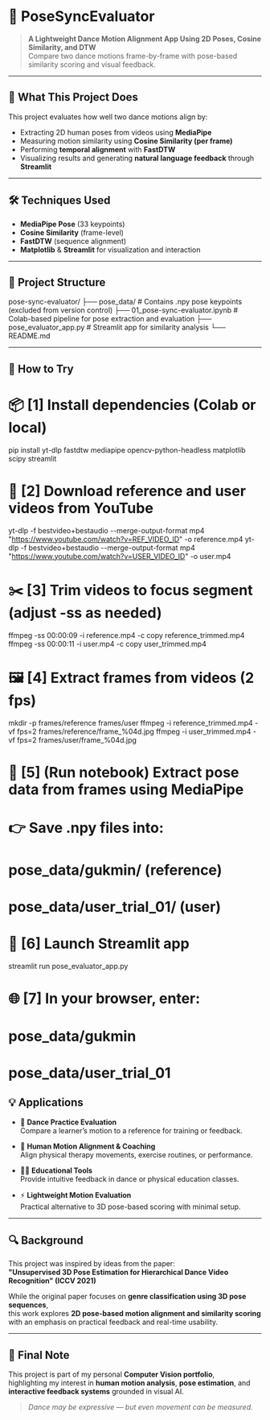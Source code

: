 # 🕺 PoseSyncEvaluator

> **A Lightweight Dance Motion Alignment App Using 2D Poses, Cosine Similarity, and DTW**  
> Compare two dance motions frame-by-frame with pose-based similarity scoring and visual feedback.

---

## 🎯 What This Project Does

This project evaluates how well two dance motions align by:

- Extracting 2D human poses from videos using **MediaPipe**
- Measuring motion similarity using **Cosine Similarity (per frame)**
- Performing **temporal alignment** with **FastDTW**
- Visualizing results and generating **natural language feedback** through **Streamlit**

---

## 🛠️ Techniques Used

- **MediaPipe Pose** (33 keypoints)
- **Cosine Similarity** (frame-level)
- **FastDTW** (sequence alignment)
- **Matplotlib** & **Streamlit** for visualization and interaction

---

## 📁 Project Structure

pose-sync-evaluator/
├── pose_data/ # Contains .npy pose keypoints (excluded from version control)
├── 01_pose-sync-evaluator.ipynb # Colab-based pipeline for pose extraction and evaluation
├── pose_evaluator_app.py # Streamlit app for similarity analysis
└── README.md


---

## 🚀 How to Try

# 📦 [1] Install dependencies (Colab or local)
pip install yt-dlp fastdtw mediapipe opencv-python-headless matplotlib scipy streamlit

# 🎥 [2] Download reference and user videos from YouTube
yt-dlp -f bestvideo+bestaudio --merge-output-format mp4 "https://www.youtube.com/watch?v=REF_VIDEO_ID" -o reference.mp4
yt-dlp -f bestvideo+bestaudio --merge-output-format mp4 "https://www.youtube.com/watch?v=USER_VIDEO_ID" -o user.mp4

# ✂️ [3] Trim videos to focus segment (adjust -ss as needed)
ffmpeg -ss 00:00:09 -i reference.mp4 -c copy reference_trimmed.mp4
ffmpeg -ss 00:00:11 -i user.mp4 -c copy user_trimmed.mp4

# 🖼️ [4] Extract frames from videos (2 fps)
mkdir -p frames/reference frames/user
ffmpeg -i reference_trimmed.mp4 -vf fps=2 frames/reference/frame_%04d.jpg
ffmpeg -i user_trimmed.mp4 -vf fps=2 frames/user/frame_%04d.jpg

# 🧍 [5] (Run notebook) Extract pose data from frames using MediaPipe
# 👉 Save .npy files into:
#     pose_data/gukmin/ (reference)
#     pose_data/user_trial_01/ (user)

# 🚀 [6] Launch Streamlit app
streamlit run pose_evaluator_app.py

# 🌐 [7] In your browser, enter:
#     pose_data/gukmin
#     pose_data/user_trial_01

## 💡 Applications

- 🕺 **Dance Practice Evaluation**  
  Compare a learner’s motion to a reference for training or feedback.

- 🧘 **Human Motion Alignment & Coaching**  
  Align physical therapy movements, exercise routines, or performance.

- 🧑‍🏫 **Educational Tools**  
  Provide intuitive feedback in dance or physical education classes.

- ⚡ **Lightweight Motion Evaluation**  
  Practical alternative to 3D pose-based scoring with minimal setup.

---

## 🔍 Background

This project was inspired by ideas from the paper:  
**"Unsupervised 3D Pose Estimation for Hierarchical Dance Video Recognition" (ICCV 2021)**

While the original paper focuses on **genre classification using 3D pose sequences**,  
this work explores **2D pose-based motion alignment and similarity scoring**  
with an emphasis on practical feedback and real-time usability.

---

## 🧠 Final Note

This project is part of my personal **Computer Vision portfolio**,  
highlighting my interest in **human motion analysis**, **pose estimation**, and  
**interactive feedback systems** grounded in visual AI.

> *Dance may be expressive — but even movement can be measured.*


